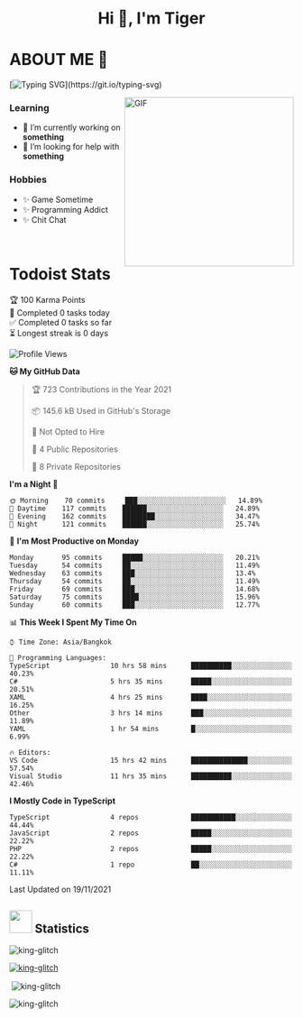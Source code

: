 <h1 align="center">Hi 👋, I'm Tiger</h1>




# ABOUT ME 💬

[![Typing SVG](https://readme-typing-svg.herokuapp.com?color=22F771&vCenter=true&lines=A+perssionate+developer+from+nowhere.)](https://git.io/typing-svg)

<img hight="200px" width="300px" alt="GIF" align="right" src="https://media.giphy.com/media/LmNwrBhejkK9EFP504/giphy.gif">

### Learning
- 🔭 I’m currently working on **something**
- 🤝 I’m looking for help with **something**

### Hobbies
- ✨ Game Sometime
- ✨ Programming Addict
- ✨ Chit Chat

</br>


# Todoist Stats

<!-- TODO-IST:START -->
🏆  100 Karma Points           
🌸  Completed 0 tasks today           
✅  Completed 0 tasks so far           
⏳  Longest streak is 0 days
<!-- TODO-IST:END -->

<!--START_SECTION:waka-->
![Profile Views](http://img.shields.io/badge/Profile%20Views-0-blue)

**🐱 My GitHub Data** 

> 🏆 723 Contributions in the Year 2021
 > 
> 📦 145.6 kB Used in GitHub's Storage 
 > 
> 🚫 Not Opted to Hire
 > 
> 📜 4 Public Repositories 
 > 
> 🔑 8 Private Repositories  
 > 
**I'm a Night 🦉** 

```text
🌞 Morning    70 commits     ███░░░░░░░░░░░░░░░░░░░░░░   14.89% 
🌆 Daytime    117 commits    ██████░░░░░░░░░░░░░░░░░░░   24.89% 
🌃 Evening    162 commits    ████████░░░░░░░░░░░░░░░░░   34.47% 
🌙 Night      121 commits    ██████░░░░░░░░░░░░░░░░░░░   25.74%

```
📅 **I'm Most Productive on Monday** 

```text
Monday       95 commits     █████░░░░░░░░░░░░░░░░░░░░   20.21% 
Tuesday      54 commits     ██░░░░░░░░░░░░░░░░░░░░░░░   11.49% 
Wednesday    63 commits     ███░░░░░░░░░░░░░░░░░░░░░░   13.4% 
Thursday     54 commits     ██░░░░░░░░░░░░░░░░░░░░░░░   11.49% 
Friday       69 commits     ███░░░░░░░░░░░░░░░░░░░░░░   14.68% 
Saturday     75 commits     ████░░░░░░░░░░░░░░░░░░░░░   15.96% 
Sunday       60 commits     ███░░░░░░░░░░░░░░░░░░░░░░   12.77%

```


📊 **This Week I Spent My Time On** 

```text
⌚︎ Time Zone: Asia/Bangkok

💬 Programming Languages: 
TypeScript               10 hrs 58 mins      ██████████░░░░░░░░░░░░░░░   40.23% 
C#                       5 hrs 35 mins       █████░░░░░░░░░░░░░░░░░░░░   20.51% 
XAML                     4 hrs 25 mins       ████░░░░░░░░░░░░░░░░░░░░░   16.25% 
Other                    3 hrs 14 mins       ███░░░░░░░░░░░░░░░░░░░░░░   11.89% 
YAML                     1 hr 54 mins        █░░░░░░░░░░░░░░░░░░░░░░░░   6.99%

🔥 Editors: 
VS Code                  15 hrs 42 mins      ██████████████░░░░░░░░░░░   57.54% 
Visual Studio            11 hrs 35 mins      ██████████░░░░░░░░░░░░░░░   42.46%

```

**I Mostly Code in TypeScript** 

```text
TypeScript               4 repos             ███████████░░░░░░░░░░░░░░   44.44% 
JavaScript               2 repos             █████░░░░░░░░░░░░░░░░░░░░   22.22% 
PHP                      2 repos             █████░░░░░░░░░░░░░░░░░░░░   22.22% 
C#                       1 repo              ██░░░░░░░░░░░░░░░░░░░░░░░   11.11%

```



 Last Updated on 19/11/2021
<!--END_SECTION:waka-->

## <img height="40" src="https://raw.githubusercontent.com/innng/innng/master/assets/kyubey.gif"/> Statistics

<p align="left"> <img src="https://komarev.com/ghpvc/?username=king-glitch&label=Profile%20views&color=0e75b6&style=flat" alt="king-glitch" /> </p>

<p align="left"> <a href="https://github.com/ryo-ma/github-profile-trophy"><img src="https://github-profile-trophy.vercel.app/?username=king-glitch" alt="king-glitch" /></a> </p>

<p>&nbsp;<img align="center" src="https://github-readme-stats.vercel.app/api?username=king-glitch" alt="king-glitch" /></p>

<p><img align="center" src="https://github-readme-streak-stats.herokuapp.com/?user=king-glitch&" alt="king-glitch" /></p>
